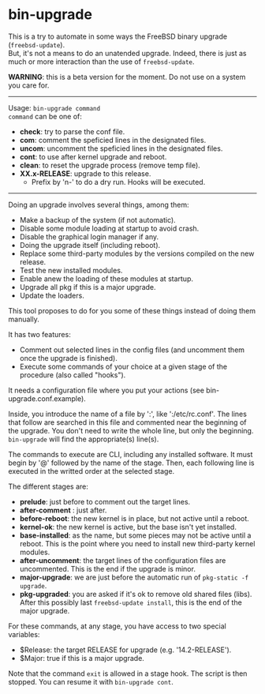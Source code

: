 # bin-upgrade

This is a try to automate in some ways the FreeBSD binary upgrade (`freebsd-update`).  
But, it's not a means to do an unatended upgrade.
Indeed, there is just as much or more interaction than the use of `freebsd-update`.  

**WARNING**: this is a beta version for the moment. Do not use on a system you care for.

---------------------------------
Usage: `bin-upgrade command`  
`command` can be one of:  
* **check**: try to parse the conf file.  
* **com**: comment the speficied lines in the designated files.  
* **uncom**: uncomment the speficied lines in the designated files.  
* **cont**: to use after kernel upgrade and reboot.  
* **clean**: to reset the upgrade process (remove temp file).  
* **XX.x-RELEASE**: upgrade to this release.
  * Prefix by 'n-' to do a dry run. Hooks will be executed.
---------------------------------  

Doing an upgrade involves several things, among them: 
- Make a backup of the system (if not automatic).
- Disable some module loading at startup to avoid crash.
- Disable the graphical login manager if any.
- Doing the upgrade itself (including reboot).
- Replace some third-party modules by the versions compiled on the new release.
- Test the new installed modules.
- Enable anew the loading of these modules at startup.
- Upgrade all pkg if this is a major upgrade.
- Update the loaders.

This tool proposes to do for you some of these things instead of doing them manually.  

It has two features:
- Comment out selected lines in the config files (and uncomment them once the upgrade is finished).
- Execute some commands of your choice at a given stage of the procedure (also called "hooks").

It needs a configuration file where you put your actions (see bin-upgrade.conf.example).  

Inside, you introduce the name of a file by ':', like ':/etc/rc.conf'.
The lines that follow are searched in this file and commented near the beginning of the upgrade. You don't need to write the whole line, but only the beginning. `bin-upgrade` will find the appropriate(s) line(s).  

The commands to execute are CLI, including any installed software. It must begin by '@' followed by the name of the stage. Then, each following line is executed in the writted order at the selected stage.  

The different stages are:  
- **prelude**: just before to comment out the target lines.
- **after-comment** : just after.
- **before-reboot**: the new kernel is in place, but not active until a reboot.
- **kernel-ok**: the new kernel is active, but the base isn't yet installed.
- **base-installed**: as the name, but some pieces may not be active until a reboot. This is the point where you need to install new third-party kernel modules.
- **after-uncomment**: the target lines of the configuration files are uncommented. This is the end if the upgrade is minor.
- **major-upgrade**: we are just before the automatic run of `pkg-static -f upgrade`.
- **pkg-upgraded**: you are asked if it's ok to remove old shared files (libs). After this possibly last `freebsd-update install`, this is the end of the major upgrade.

For these commands, at any stage, you have access to two special variables:
- $Release: the target RELEASE for upgrade (e.g. '14.2-RELEASE').
- $Major: true if this is a major upgrade.

Note that the command `exit` is allowed in a stage hook. The script is then stopped. You can resume it with `bin-upgrade cont`.



